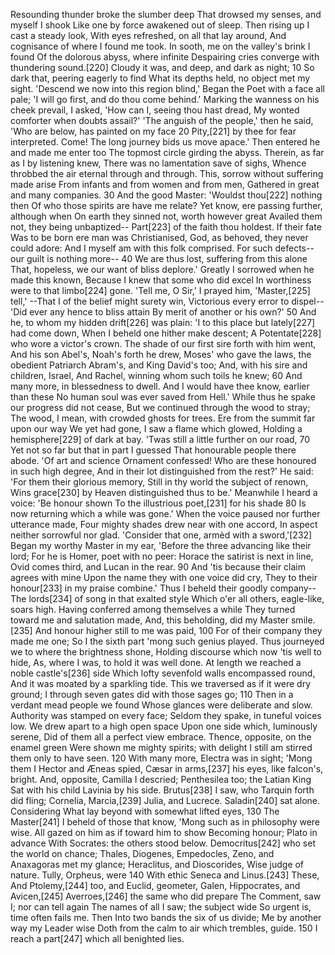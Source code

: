 
  Resounding thunder broke the slumber deep
    That drowsed my senses, and myself I shook
    Like one by force awakened out of sleep.
  Then rising up I cast a steady look,
    With eyes refreshed, on all that lay around,
    And cognisance of where I found me took.
  In sooth, me on the valley's brink I found
    Of the dolorous abyss, where infinite
    Despairing cries converge with thundering sound.[220]
  Cloudy it was, and deep, and dark as night;                       10
    So dark that, peering eagerly to find
    What its depths held, no object met my sight.
  'Descend we now into this region blind,'
    Began the Poet with a face all pale;
    'I will go first, and do thou come behind.'
  Marking the wanness on his cheek prevail,
    I asked, 'How can I, seeing thou hast dread,
    My wonted comforter when doubts assail?'
  'The anguish of the people,' then he said,
    'Who are below, has painted on my face                          20
    Pity,[221] by thee for fear interpreted.
  Come! The long journey bids us move apace.'
    Then entered he and made me enter too
    The topmost circle girding the abyss.
  Therein, as far as I by listening knew,
    There was no lamentation save of sighs,
    Whence throbbed the air eternal through and through.
  This, sorrow without suffering made arise
    From infants and from women and from men,
    Gathered in great and many companies.                           30
  And the good Master: 'Wouldst thou[222] nothing then
    Of who those spirits are have me relate?
    Yet know, ere passing further, although when
  On earth they sinned not, worth however great
    Availed them not, they being unbaptized--
    Part[223] of the faith thou holdest. If their fate
  Was to be born ere man was Christianised,
    God, as behoved, they never could adore:
    And I myself am with this folk comprised.
  For such defects--our guilt is nothing more--                     40
    We are thus lost, suffering from this alone
    That, hopeless, we our want of bliss deplore.'
  Greatly I sorrowed when he made this known,
    Because I knew that some who did excel
    In worthiness were to that limbo[224] gone.
  'Tell me, O Sir,' I prayed him, 'Master,[225] tell,'
    --That I of the belief might surety win,
    Victorious every error to dispel--
  'Did ever any hence to bliss attain
    By merit of another or his own?'                                50
    And he, to whom my hidden drift[226] was plain:
  'I to this place but lately[227] had come down,
    When I beheld one hither make descent;
    A Potentate[228] who wore a victor's crown.
  The shade of our first sire forth with him went,
    And his son Abel's, Noah's forth he drew,
    Moses' who gave the laws, the obedient
  Patriarch Abram's, and King David's too;
    And, with his sire and children, Israel,
    And Rachel, winning whom such toils he knew;                    60
  And many more, in blessedness to dwell.
    And I would have thee know, earlier than these
    No human soul was ever saved from Hell.'
  While thus he spake our progress did not cease,
    But we continued through the wood to stray;
    The wood, I mean, with crowded ghosts for trees.
  Ere from the summit far upon our way
    We yet had gone, I saw a flame which glowed,
    Holding a hemisphere[229] of dark at bay.
  'Twas still a little further on our road,                         70
    Yet not so far but that in part I guessed
    That honourable people there abode.
  'Of art and science Ornament confessed!
    Who are these honoured in such high degree,
    And in their lot distinguished from the rest?'
  He said: 'For them their glorious memory,
    Still in thy world the subject of renown,
    Wins grace[230] by Heaven distinguished thus to be.'
  Meanwhile I heard a voice: 'Be honour shown
    To the illustrious poet,[231] for his shade                     80
    Is now returning which a while was gone.'
  When the voice paused nor further utterance made,
    Four mighty shades drew near with one accord,
    In aspect neither sorrowful nor glad.
  'Consider that one, armèd with a sword,'[232]
    Began my worthy Master in my ear,
    'Before the three advancing like their lord;
  For he is Homer, poet with no peer:
    Horace the satirist is next in line,
    Ovid comes third, and Lucan in the rear.                        90
  And 'tis because their claim agrees with mine
    Upon the name they with one voice did cry,
    They to their honour[233] in my praise combine.'
  Thus I beheld their goodly company--
    The lords[234] of song in that exalted style
    Which o'er all others, eagle-like, soars high.
  Having conferred among themselves a while
    They turned toward me and salutation made,
    And, this beholding, did my Master smile.[235]
  And honour higher still to me was paid,                          100
    For of their company they made me one;
    So I the sixth part 'mong such genius played.
  Thus journeyed we to where the brightness shone,
    Holding discourse which now 'tis well to hide,
    As, where I was, to hold it was well done.
  At length we reached a noble castle's[236] side
    Which lofty sevenfold walls encompassed round,
    And it was moated by a sparkling tide.
  This we traversed as if it were dry ground;
    I through seven gates did with those sages go;                 110
    Then in a verdant mead people we found
  Whose glances were deliberate and slow.
    Authority was stamped on every face;
    Seldom they spake, in tuneful voices low.
  We drew apart to a high open space
    Upon one side which, luminously serene,
    Did of them all a perfect view embrace.
  Thence, opposite, on the enamel green
    Were shown me mighty spirits; with delight
    I still am stirred them only to have seen.                     120
  With many more, Electra was in sight;
    'Mong them I Hector and Æneas spied,
    Cæsar in arms,[237] his eyes, like falcon's, bright.
  And, opposite, Camilla I descried;
    Penthesilea too; the Latian King
    Sat with his child Lavinia by his side.
  Brutus[238] I saw, who Tarquin forth did fling;
    Cornelia, Marcia,[239] Julia, and Lucrece.
    Saladin[240] sat alone. Considering
  What lay beyond with somewhat lifted eyes,                       130
    The Master[241] I beheld of those that know,
    'Mong such as in philosophy were wise.
  All gazed on him as if toward him to show
    Becoming honour; Plato in advance
    With Socrates: the others stood below.
  Democritus[242] who set the world on chance;
    Thales, Diogenes, Empedocles,
    Zeno, and Anaxagoras met my glance;
  Heraclitus, and Dioscorides,
    Wise judge of nature. Tully, Orpheus, were                     140
    With ethic Seneca and Linus.[243] These,
  And Ptolemy,[244] too, and Euclid, geometer,
    Galen, Hippocrates, and Avicen,[245]
    Averroes,[246] the same who did prepare
  The Comment, saw I; nor can tell again
    The names of all I saw; the subject wide
    So urgent is, time often fails me. Then
  Into two bands the six of us divide;
    Me by another way my Leader wise
    Doth from the calm to air which trembles, guide.               150
  I reach a part[247] which all benighted lies.
